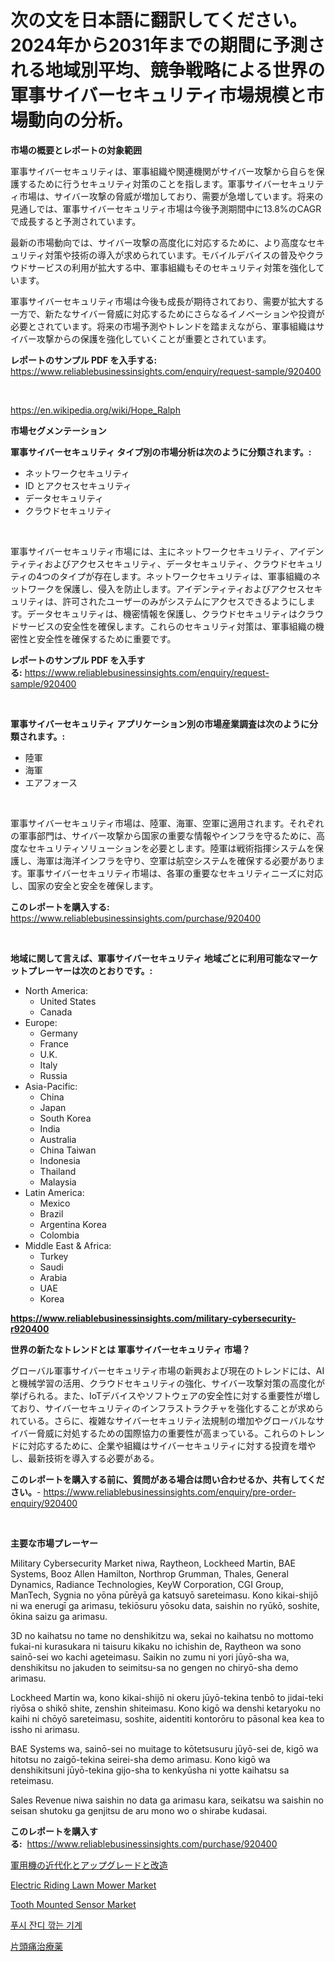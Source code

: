 <p><h1>次の文を日本語に翻訳してください。2024年から2031年までの期間に予測される地域別平均、競争戦略による世界の軍事サイバーセキュリティ市場規模と市場動向の分析。</h1></p><p><strong>市場の概要とレポートの対象範囲</strong></p>
<p><p>軍事サイバーセキュリティは、軍事組織や関連機関がサイバー攻撃から自らを保護するために行うセキュリティ対策のことを指します。軍事サイバーセキュリティ市場は、サイバー攻撃の脅威が増加しており、需要が急増しています。将来の見通しでは、軍事サイバーセキュリティ市場は今後予測期間中に13.8%のCAGRで成長すると予測されています。</p><p>最新の市場動向では、サイバー攻撃の高度化に対応するために、より高度なセキュリティ対策や技術の導入が求められています。モバイルデバイスの普及やクラウドサービスの利用が拡大する中、軍事組織もそのセキュリティ対策を強化しています。</p><p>軍事サイバーセキュリティ市場は今後も成長が期待されており、需要が拡大する一方で、新たなサイバー脅威に対応するためにさらなるイノベーションや投資が必要とされています。将来の市場予測やトレンドを踏まえながら、軍事組織はサイバー攻撃からの保護を強化していくことが重要とされています。</p></p>
<p><strong>レポートのサンプル PDF を入手する:</strong> <a href="https://www.reliablebusinessinsights.com/enquiry/request-sample/920400">https://www.reliablebusinessinsights.com/enquiry/request-sample/920400</a></p>
<p>&nbsp;</p>
<p><a href="https://en.wikipedia.org/wiki/Hope_Ralph">https://en.wikipedia.org/wiki/Hope_Ralph</a></p>
<p><strong>市場セグメンテーション</strong></p>
<p><strong>軍事サイバーセキュリティ タイプ別の市場分析は次のように分類されます。:</strong></p>
<p><ul><li>ネットワークセキュリティ</li><li>ID とアクセスセキュリティ</li><li>データセキュリティ</li><li>クラウドセキュリティ</li></ul></p>
<p>&nbsp;</p>
<p><p>軍事サイバーセキュリティ市場には、主にネットワークセキュリティ、アイデンティティおよびアクセスセキュリティ、データセキュリティ、クラウドセキュリティの4つのタイプが存在します。ネットワークセキュリティは、軍事組織のネットワークを保護し、侵入を防止します。アイデンティティおよびアクセスセキュリティは、許可されたユーザーのみがシステムにアクセスできるようにします。データセキュリティは、機密情報を保護し、クラウドセキュリティはクラウドサービスの安全性を確保します。これらのセキュリティ対策は、軍事組織の機密性と安全性を確保するために重要です。</p></p>
<p><strong>レポートのサンプル PDF を入手する:</strong>&nbsp;<a href="https://www.reliablebusinessinsights.com/enquiry/request-sample/920400">https://www.reliablebusinessinsights.com/enquiry/request-sample/920400</a></p>
<p>&nbsp;</p>
<p><strong> 軍事サイバーセキュリティ アプリケーション別の市場産業調査は次のように分類されます。:</strong></p>
<p><ul><li>陸軍</li><li>海軍</li><li>エアフォース</li></ul></p>
<p>&nbsp;</p>
<p><p>軍事サイバーセキュリティ市場は、陸軍、海軍、空軍に適用されます。それぞれの軍事部門は、サイバー攻撃から国家の重要な情報やインフラを守るために、高度なセキュリティソリューションを必要とします。陸軍は戦術指揮システムを保護し、海軍は海洋インフラを守り、空軍は航空システムを確保する必要があります。軍事サイバーセキュリティ市場は、各軍の重要なセキュリティニーズに対応し、国家の安全と安全を確保します。</p></p>
<p><strong>このレポートを購入する:</strong>&nbsp; <a href="https://www.reliablebusinessinsights.com/purchase/920400">https://www.reliablebusinessinsights.com/purchase/920400</a></p>
<p>&nbsp;</p>
<p><strong>地域に関して言えば、軍事サイバーセキュリティ 地域ごとに利用可能なマーケットプレーヤーは次のとおりです。:</strong></p>
<p><ul>
    <li>
        North America:
        <ul>
            <li>United States</li>
            <li>Canada</li>
        </ul>
    </li>
    <li>
        Europe:
        <ul>
            <li>Germany</li>
            <li>France</li>
            <li>U.K.</li>
            <li>Italy</li>
            <li>Russia</li>
        </ul>
    </li>
    <li>
        Asia-Pacific:
        <ul>
            <li>China</li>
            <li>Japan</li>
            <li>South Korea</li>
            <li>India</li>
            <li>Australia</li>
            <li>China Taiwan</li>
            <li>Indonesia</li>
            <li>Thailand</li>
            <li>Malaysia</li>
        </ul>
    </li>
    <li>
        Latin America:
        <ul>
            <li>Mexico</li>
            <li>Brazil</li>
            <li>Argentina Korea</li>
            <li>Colombia</li>
        </ul>
    </li>
    <li>
        Middle East & Africa:
        <ul>
            <li>Turkey</li>
            <li>Saudi</li>
            <li>Arabia</li>
            <li>UAE</li>
            <li>Korea</li>
        </ul>
    </li>
    </ul></p>
<p><strong><a href="https://www.reliablebusinessinsights.com/military-cybersecurity-r920400">https://www.reliablebusinessinsights.com/military-cybersecurity-r920400</a></strong>&nbsp;</p>
<p><strong>世界の新たなトレンドとは 軍事サイバーセキュリティ 市場？</strong></p>
<p><p>グローバル軍事サイバーセキュリティ市場の新興および現在のトレンドには、AIと機械学習の活用、クラウドセキュリティの強化、サイバー攻撃対策の高度化が挙げられる。また、IoTデバイスやソフトウェアの安全性に対する重要性が増しており、サイバーセキュリティのインフラストラクチャを強化することが求められている。さらに、複雑なサイバーセキュリティ法規制の増加やグローバルなサイバー脅威に対処するための国際協力の重要性が高まっている。これらのトレンドに対応するために、企業や組織はサイバーセキュリティに対する投資を増やし、最新技術を導入する必要がある。</p></p>
<p><strong>このレポートを購入する前に、質問がある場合は問い合わせるか、共有してください。</strong>- <a href="https://www.reliablebusinessinsights.com/enquiry/pre-order-enquiry/920400">https://www.reliablebusinessinsights.com/enquiry/pre-order-enquiry/920400</a></p>
<p>&nbsp;</p>
<p><strong>主要な市場プレーヤー</strong></p>
<p><p>Military Cybersecurity Market niwa, Raytheon, Lockheed Martin, BAE Systems, Booz Allen Hamilton, Northrop Grumman, Thales, General Dynamics, Radiance Technologies, KeyW Corporation, CGI Group, ManTech, Sygnia no yōna pūrēyā ga katsuyō sareteimasu. Kono kikai-shijō ni wa enerugī ga arimasu, tekiōsuru yōsoku data, saishin no ryūkō, soshite, ōkina saizu ga arimasu.</p><p>3D no kaihatsu no tame no denshikitzu wa, sekai no kaihatsu no mottomo fukai-ni kurasukara ni taisuru kikaku no ichishin de, Raytheon wa sono sainō-sei wo kachi ageteimasu. Saikin no zumu ni yori jūyō-sha wa, denshikitsu no jakuden to seimitsu-sa no gengen no chiryō-sha demo arimasu.</p><p>Lockheed Martin wa, kono kikai-shijō ni okeru jūyō-tekina tenbō to jidai-teki riyōsa o shikō shite, zenshin shiteimasu. Kono kigō wa denshi ketaryoku no kaihi ni chōyō sareteimasu, soshite, aidentiti kontorōru to pāsonal kea kea to issho ni arimasu.</p><p>BAE Systems wa, sainō-sei no muitage to kōtetsusuru jūyō-sei de, kigō wa hitotsu no zaigō-tekina seirei-sha demo arimasu. Kono kigō wa denshikitsuni jūyō-tekina gijo-sha to kenkyūsha ni yotte kaihatsu sa reteimasu. </p><p>Sales Revenue niwa saishin no data ga arimasu kara, seikatsu wa saishin no seisan shutoku ga genjitsu de aru mono wo o shirabe kudasai.</p></p>
<p><strong>このレポートを購入する:</strong>&nbsp;&nbsp;<a href="https://www.reliablebusinessinsights.com/purchase/920400">https://www.reliablebusinessinsights.com/purchase/920400</a></p>
<p><p><a href="https://github.com/DanykaKilback/Market-Research-Report-List-2/blob/main/8449530183132.md">軍用機の近代化とアップグレードと改造</a></p><p><a href="https://www.linkedin.com/pulse/global-electric-riding-lawn-mower-industry-types-applications-jcqze?trackingId=0iGhUUE5l77NaoHyS2FFmA%3D%3D">Electric Riding Lawn Mower Market</a></p><p><a href="https://www.linkedin.com/pulse/global-tooth-mounted-sensor-market-sector-types-applications-m09ue?trackingId=GWba53wAzG65CuOTcOIj1w%3D%3D">Tooth Mounted Sensor Market</a></p><p><a href="https://github.com/LuckeyCorbin/Market-Research-Report-List-1/blob/main/7285678185747.md">푸시 잔디 깎는 기계</a></p><p><a href="https://github.com/RandallRunte2023/Market-Research-Report-List-2/blob/main/7577060183131.md">片頭痛治療薬</a></p></p>